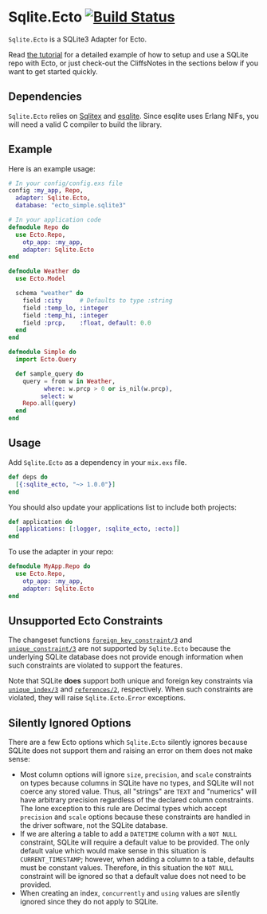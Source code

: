 Sqlite.Ecto [![Build Status](https://travis-ci.org/jazzyb/sqlite_ecto.svg?branch=master "Build Status")](https://travis-ci.org/jazzyb/sqlite_ecto)
==========

`Sqlite.Ecto` is a SQLite3 Adapter for Ecto.

Read [the tutorial](https://github.com/jazzyb/sqlite_ecto/wiki/Basic-Sqlite.Ecto-Tutorial)
for a detailed example of how to setup and use a SQLite repo with Ecto, or
just check-out the CliffsNotes in the sections below if you want to get
started quickly.

## Dependencies

`Sqlite.Ecto` relies on [Sqlitex](https://github.com/mmmries/sqlitex) and
[esqlite](https://github.com/mmzeeman/esqlite).  Since esqlite uses
Erlang NIFs, you will need a valid C compiler to build the library.

## Example

Here is an example usage:

```elixir
# In your config/config.exs file
config :my_app, Repo,
  adapter: Sqlite.Ecto,
  database: "ecto_simple.sqlite3"

# In your application code
defmodule Repo do
  use Ecto.Repo,
    otp_app: :my_app,
    adapter: Sqlite.Ecto
end

defmodule Weather do
  use Ecto.Model

  schema "weather" do
    field :city     # Defaults to type :string
    field :temp_lo, :integer
    field :temp_hi, :integer
    field :prcp,    :float, default: 0.0
  end
end

defmodule Simple do
  import Ecto.Query

  def sample_query do
    query = from w in Weather,
          where: w.prcp > 0 or is_nil(w.prcp),
         select: w
    Repo.all(query)
  end
end
```

## Usage

Add `Sqlite.Ecto` as a dependency in your `mix.exs` file.

```elixir
def deps do
  [{:sqlite_ecto, "~> 1.0.0"}]
end
```

You should also update your applications list to include both projects:
```elixir
def application do
  [applications: [:logger, :sqlite_ecto, :ecto]]
end
```

To use the adapter in your repo:
```elixir
defmodule MyApp.Repo do
  use Ecto.Repo,
    otp_app: :my_app,
    adapter: Sqlite.Ecto
end
```

## Unsupported Ecto Constraints

The changeset functions
[`foreign_key_constraint/3`](http://hexdocs.pm/ecto/Ecto.Changeset.html#foreign_key_constraint/3)
and
[`unique_constraint/3`](http://hexdocs.pm/ecto/Ecto.Changeset.html#unique_constraint/3)
are not supported by `Sqlite.Ecto` because the underlying SQLite database does
not provide enough information when such constraints are violated to support
the features.

Note that SQLite **does** support both unique and foreign key constraints via
[`unique_index/3`](http://hexdocs.pm/ecto/Ecto.Migration.html#unique_index/3)
and [`references/2`](http://hexdocs.pm/ecto/Ecto.Migration.html#references/2),
respectively.  When such constraints are violated, they will raise
`Sqlite.Ecto.Error` exceptions.

## Silently Ignored Options

There are a few Ecto options which `Sqlite.Ecto` silently ignores because
SQLite does not support them and raising an error on them does not make sense:
* Most column options will ignore `size`, `precision`, and `scale` constraints
  on types because columns in SQLite have no types, and SQLite will not coerce
  any stored value.  Thus, all "strings" are `TEXT` and "numerics" will have
  arbitrary precision regardless of the declared column constraints.  The lone
  exception to this rule are Decimal types which accept `precision` and
  `scale` options because these constraints are handled in the driver
  software, not the SQLite database.
* If we are altering a table to add a `DATETIME` column with a `NOT NULL`
  constraint, SQLite will require a default value to be provided.  The only
  default value which would make sense in this situation is
  `CURRENT_TIMESTAMP`; however, when adding a column to a table, defaults must
  be constant values.  Therefore, in this situation the `NOT NULL` constraint
  will be ignored so that a default value does not need to be provided.
* When creating an index, `concurrently` and `using` values are silently
  ignored since they do not apply to SQLite.

